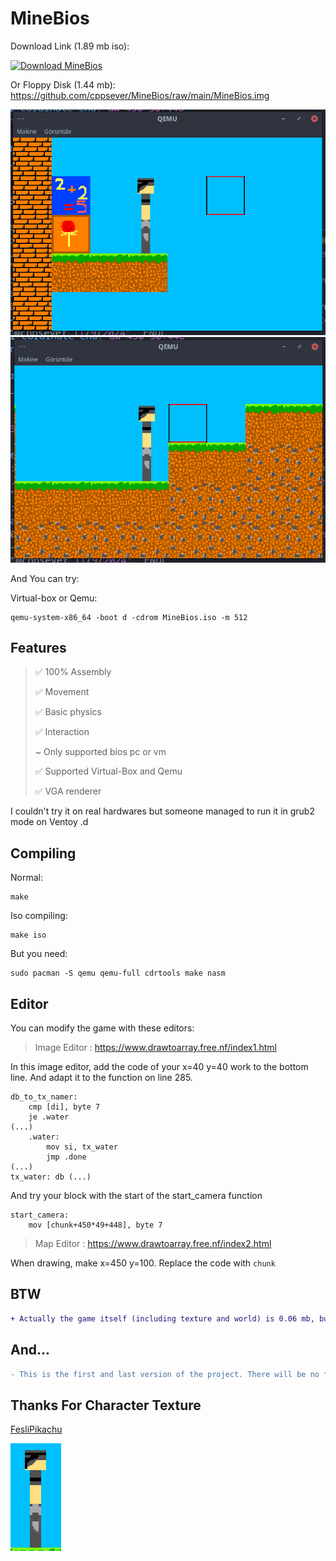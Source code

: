 # MineBios
Download Link (1.89 mb iso): 

[![Download MineBios](https://a.fsdn.com/con/app/sf-download-button)](https://sourceforge.net/projects/minebios/files/latest/download)

Or Floppy Disk (1.44 mb):
https://github.com/cppsever/MineBios/raw/main/MineBios.img

![png](https://github.com/cppsever/MineBios/blob/main/photo/1.png)
![png](https://github.com/cppsever/MineBios/blob/main/photo/2.png)

And You can try:

Virtual-box or Qemu:

```
qemu-system-x86_64 -boot d -cdrom MineBios.iso -m 512
```

## Features
> ✅ 100% Assembly
> 
> ✅ Movement
> 
> ✅ Basic physics
> 
> ✅ Interaction
> 
> ~ Only supported bios pc or vm
>
> ✅ Supported Virtual-Box and Qemu
>
> ✅ VGA renderer 

I couldn't try it on real hardwares but someone managed to run it in grub2 mode on Ventoy .d

## Compiling

Normal:

```
make
```

Iso compiling:

```
make iso
```

But you need:

```
sudo pacman -S qemu qemu-full cdrtools make nasm
```

## Editor

You can modify the game with these editors:

> Image Editor : https://www.drawtoarray.free.nf/index1.html

In this image editor, add the code of your x=40 y=40 work to the bottom line. And adapt it to the function on line 285.

```
db_to_tx_namer:
    cmp [di], byte 7
    je .water
(...)
    .water:
        mov si, tx_water
        jmp .done
(...)
tx_water: db (...)
```

And try your block with the start of the start_camera function

```
start_camera:
    mov [chunk+450*49+448], byte 7
```


> Map Editor : https://www.drawtoarray.free.nf/index2.html

When drawing, make x=450 y=100. Replace the code with `chunk`

## BTW

```diff
+ Actually the game itself (including texture and world) is 0.06 mb, but due to the Fat 12 file system it is at least 1.44 mb
```

## And...

```diff
- This is the first and last version of the project. There will be no further updates. :(
```

## Thanks For Character Texture

[FesliPikachu](https://github.com/FesliPikachu)

![png](https://github.com/cppsever/MineBios/blob/main/photo/3.png)
